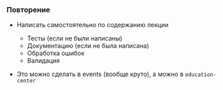 ### Повторение

* Написать самостоятельно по содержанию лекции
  * Тесты (если не были написаны)
  * Документацию (если не была написана)
  * Обработка ошибок
  * Валидация

* Это можно сделать в events (вообще круто), а можно в `education-center`